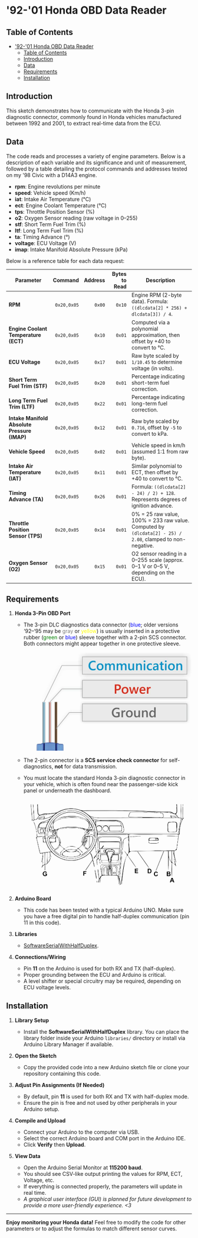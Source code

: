 # '92-'01 Honda OBD Data Reader

## Table of Contents
- ['92-'01 Honda OBD Data Reader](#92-01-honda-obd-data-reader)
  - [Table of Contents](#table-of-contents)
  - [Introduction](#introduction)
  - [Data](#data)
  - [Requirements](#requirements)
  - [Installation](#installation)

## Introduction

This sketch demonstrates how to communicate with the Honda 3-pin diagnostic connector, commonly found in Honda vehicles manufactured between 1992 and 2001, to extract real-time data from the ECU.

## Data

The code reads and processes a variety of engine parameters. Below is a description of each variable and its significance and unit of measurement, followed by a table detailing the protocol commands and addresses tested on my '98 Civic with a D14A3 engine.

- **rpm**: Engine revolutions per minute  
- **speed**: Vehicle speed (Km/h)  
- **iat**: Intake Air Temperature (°C)  
- **ect**: Engine Coolant Temperature (°C)  
- **tps**: Throttle Position Sensor (%)  
- **o2**: Oxygen Sensor reading (raw voltage in 0–255)  
- **stf**: Short Term Fuel Trim (%)  
- **ltf**: Long Term Fuel Trim (%)  
- **ta**: Timing Advance (°)  
- **voltage**: ECU Voltage (V)  
- **imap**: Intake Manifold Absolute Pressure (kPa)

Below is a reference table for each data request:

| **Parameter**                                  | **Command** | **Address** | **Bytes to Read** | **Description**                                                                                                                                             |
|------------------------------------------------|------------:|------------:|-------------------:|-------------------------------------------------------------------------------------------------------------------------------------------------------------|
| **RPM**                                        | `0x20,0x05` |    `0x00`   |             `0x10` | Engine RPM (2-byte data). Formula: `((dlcdata[2] * 256) + dlcdata[3]) / 4`.                                                                                 |
| **Engine Coolant Temperature (ECT)**           | `0x20,0x05` |    `0x10`   |             `0x01` | Computed via a polynomial approximation, then offset by +40 to convert to °C.                                                                               |
| **ECU Voltage**                                | `0x20,0x05` |    `0x17`   |             `0x01` | Raw byte scaled by `1/10.45` to determine voltage (in volts).                                                                                               |
| **Short Term Fuel Trim (STF)**                 | `0x20,0x05` |    `0x20`   |             `0x01` | Percentage indicating short-term fuel correction.                                                                                                           |
| **Long Term Fuel Trim (LTF)**                  | `0x20,0x05` |    `0x22`   |             `0x01` | Percentage indicating long-term fuel correction.                                                                                                            |
| **Intake Manifold Absolute Pressure (IMAP)**   | `0x20,0x05` |    `0x12`   |             `0x01` | Raw byte scaled by `0.716`, offset by `-5` to convert to kPa.                                                                                               |
| **Vehicle Speed**                              | `0x20,0x05` |    `0x02`   |             `0x01` | Vehicle speed in km/h (assumed 1:1 from raw byte).                                                                                                          |
| **Intake Air Temperature (IAT)**               | `0x20,0x05` |    `0x11`   |             `0x01` | Similar polynomial to ECT, then offset by +40 to convert to °C.                                                                                             |
| **Timing Advance (TA)**                        | `0x20,0x05` |    `0x26`   |             `0x01` | Formula: `((dlcdata[2] - 24) / 2) + 128`. Represents degrees of ignition advance.                                                                            |
| **Throttle Position Sensor (TPS)**             | `0x20,0x05` |    `0x14`   |             `0x01` | 0% = 25 raw value, 100% = 233 raw value. Computed by `(dlcdata[2] - 25) / 2.08`, clamped to non-negative.                                                    |
| **Oxygen Sensor (O2)**                         | `0x20,0x05` |    `0x15`   |             `0x01` | O2 sensor reading in a 0–255 scale (approx. 0–1 V or 0–5 V, depending on the ECU).                                                                           |

## Requirements

1. **Honda 3-Pin OBD Port**  

   - The 3-pin DLC diagnostics data connector (<span style="color:blue;">blue</span>; older versions ‘92–‘95 may be <span style="color:gray;">gray</span> or <span style="color:yellow;">yellow</span>) is usually inserted in a protective rubber (<span style="color:green;">green</span> or <span style="color:blue;">blue</span>) sleeve together with a 2-pin SCS connector. Both connectors might appear together in one protective sleeve.

  
       ![Honda 3-pin OBD connector](images/pinout.jpg)

   - The 2-pin connector is a **SCS service check connector** for self-diagnostics, **not** for data transmission.  
   - You must locate the standard Honda 3-pin diagnostic connector in your vehicle, which is often found near the passenger-side kick panel or underneath the dashboard.  
  
     ![Honda 3-pin OBD connector locations](images/connector_locations.jpg)


2. **Arduino Board**  
   - This code has been tested with a typical Arduino UNO. Make sure you have a free digital pin to handle half-duplex communication (pin 11 in this code).

3. **Libraries**  
   - [SoftwareSerialWithHalfDuplex](https://github.com/nickstedman/SoftwareSerialWithHalfDuplex).

4. **Connections/Wiring**  
   - Pin **11** on the Arduino is used for both RX and TX (half-duplex).  
   - Proper grounding between the ECU and Arduino is critical.  
   - A level shifter or special circuitry may be required, depending on ECU voltage levels.

## Installation

1. **Library Setup**  
   - Install the **SoftwareSerialWithHalfDuplex** library. You can place the library folder inside your Arduino `libraries/` directory or install via Arduino Library Manager if available.

2. **Open the Sketch**  
   - Copy the provided code into a new Arduino sketch file or clone your repository containing this code.

3. **Adjust Pin Assignments (If Needed)**  
   - By default, pin **11** is used for both RX and TX with half-duplex mode.  
   - Ensure the pin is free and not used by other peripherals in your Arduino setup.

4. **Compile and Upload**  
   - Connect your Arduino to the computer via USB.  
   - Select the correct Arduino board and COM port in the Arduino IDE.  
   - Click **Verify** then **Upload**.

5. **View Data**  
   - Open the Arduino Serial Monitor at **115200 baud**.  
   - You should see CSV-like output printing the values for RPM, ECT, Voltage, etc.  
   - If everything is connected properly, the parameters will update in real time.
   - *A graphical user interface (GUI) is planned for future development to provide a more user-friendly experience. <3*
---

**Enjoy monitoring your Honda data!** Feel free to modify the code for other parameters or to adjust the formulas to match different sensor curves.